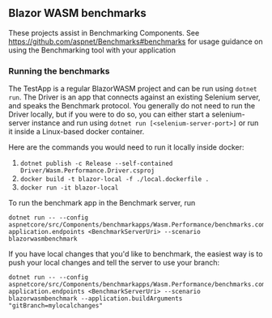 ## Blazor WASM benchmarks

These projects assist in Benchmarking Components.
See https://github.com/aspnet/Benchmarks#benchmarks for usage guidance on using the Benchmarking tool with your application

### Running the benchmarks

The TestApp is a regular BlazorWASM project and can be run using `dotnet run`. The Driver is an app that connects against an existing Selenium server, and speaks the Benchmark protocol. You generally do not need to run the Driver locally, but if you were to do so, you can either start a selenium-server instance and run using `dotnet run [<selenium-server-port>]` or run it inside a Linux-based docker container.

Here are the commands you would need to run it locally inside docker:

1. `dotnet publish -c Release --self-contained Driver/Wasm.Performance.Driver.csproj`
2. `docker build -t blazor-local -f ./local.dockerfile . `
3. `docker run -it blazor-local`

To run the benchmark app in the Benchmark server, run

```
dotnet run -- --config aspnetcore/src/Components/benchmarkapps/Wasm.Performance/benchmarks.compose.json application.endpoints <BenchmarkServerUri> --scenario blazorwasmbenchmark
```

If you have local changes that you'd like to benchmark, the easiest way is to push your local changes and tell the server to use your branch:

```
dotnet run -- --config aspnetcore/src/Components/benchmarkapps/Wasm.Performance/benchmarks.compose.json application.endpoints <BenchmarkServerUri> --scenario blazorwasmbenchmark --application.buildArguments "gitBranch=mylocalchanges"
```
